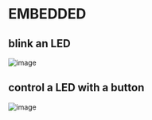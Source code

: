 # EMBEDDED

## blink an LED
![image](https://user-images.githubusercontent.com/116477443/208901150-f824dd24-1731-40e7-9b0a-459ee5dfb4fd.png)
## control a LED with a button
![image](https://user-images.githubusercontent.com/116477443/208914670-cd550f2b-280a-4d4a-94c9-e8523fdf9744.png)
